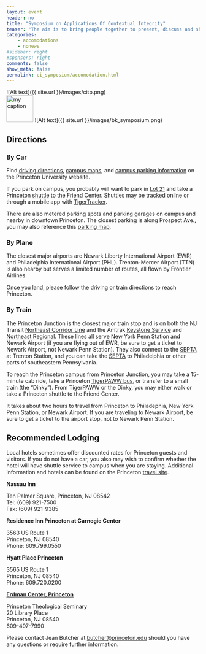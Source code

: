 ```yaml
---
layout: event
header: no
title: "Symposium on Applications Of Contextual Integrity"
teaser: "The aim is to bring people together to present, discuss and share ideas based on ongoing and completed projects drawing on CI as their underlying conception of privacy."
categories:
    - accomodations
    - nonews
#sidebar: right
#sponsors: right
comments: false
show_meta: false
permalink: ci_symposium/accomodation.html
---
```

![Alt text]({{ site.url }}/images/citp.png)
<br/>
<img src="{{ site.url }}/images/DLI_logo.jpg" alt="my caption" style="height: 70px;"/>
![Alt text]({{ site.url }}/images/bk_symposium.png)
## Directions

### By Car

Find [driving directions](http://www.princeton.edu/main/visiting/travel/driving/), [campus maps](http://www.princeton.edu/main/visiting/aroundcampus/maps), and [campus parking information](http://www.princeton.edu/main/visiting/aroundcampus/parking/) on the Princeton University website.

If you park on campus, you probably will want to park in [Lot 21](http://www.princeton.edu/parking/parkingzone.pdf) and take a Princeton [shuttle](http://www.princeton.edu/transportation/ttroutes/) to the Friend Center. Shuttles may be tracked online or through a mobile app with [TigerTracker](http://www.princeton.edu/transportation/tigertracker).

There are also metered parking spots and parking garages on campus and nearby in downtown Princeton. The closest parking is along Prospect Ave., you may also reference this [parking map](http://www.princetonparking.org/parking_map.html).

### By Plane

The closest major airports are Newark Liberty International Airport (EWR) and Philadelphia International Airport (PHL). Trenton-Mercer Airport (TTN) is also nearby but serves a limited number of routes, all flown by Frontier Airlines.

Once you land, please follow the driving or train directions to reach Princeton.

### By Train

The Princeton Junction is the closest major train stop and is on both the NJ Transit [Northeast Corridor Line](http://www.njtransit.com/rg/rg_servlet.srv?hdnPageAction=LineDetailsTo&selLine=NEC) and the Amtrak [Keystone Service](http://www.amtrak.com/keystone-service-train) and [Northeast Regional](http://www.amtrak.com/northeast-regional-train). These lines all serve New York Penn Station and Newark Airport (if you are flying out of EWR, be sure to get a ticket to Newark Airport, not Newark Penn Station). They also connect to the [SEPTA](http://www.septa.org/) at Trenton Station, and you can take the [SEPTA](http://www.septa.org/) to Philadelphia or other parts of southeastern Pennsylvania.

To reach the Princeton campus from Princeton Junction, you may take a 15-minute cab ride, take a Princeton [TigerPAWW bus](http://www.princeton.edu/transportation/ttroutes/), or transfer to a small train (the “Dinky”). From TigerPAWW or the Dinky, you may either walk or take a Princeton shuttle to the Friend Center.

It takes about two hours to travel from Princeton to Philadephia, New York Penn Station, or Newark Airport. If you are traveling to Newark Airport, be sure to get a ticket to the airport stop, not to Newark Penn Station.

## Recommended Lodging

Local hotels sometimes offer discounted rates for Princeton guests and visitors. If you do not have a car, you also may wish to confirm whether the hotel will have shuttle service to campus when you are staying. Additional information and hotels can be found on the Princeton [travel site](http://travel.princeton.edu/guests).

__Nassau Inn__ 

Ten Palmer Square, Princeton, NJ 08542 <br/>
Tel: (609) 921-7500 <br/>
Fax: (609) 921-9385 <br/>

__Residence Inn Princeton at Carnegie Center__

3563 US Route 1 <br/>
Princeton, NJ 08540 <br/>
Phone: 609.799.0550 <br/>

__Hyatt Place Princeton__

3565 US Route 1 <br/>
Princeton, NJ 08540 <br/>
Phone: 609.720.0200 <br/>

__[Erdman Center, Princeton](https://coned.ptsem.edu/meetings-lodging/)__

Princeton Theological Seminary <br/>
20 Library Place <br/>
Princeton, NJ 08540 <br/>
609-497-7990 

Please contact Jean Butcher at [butcher@princeton.edu](butcher@princeton.edu) should you have any questions or require further information.
